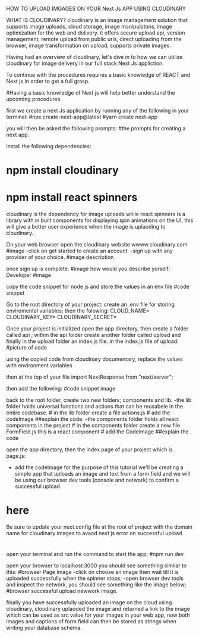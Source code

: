 HOW TO UPLOAD IMGAGES ON YOUR Next Js APP USING CLOUDINARY

WHAT IS CLOUDINARY? 
cloudinary is an image management solution that supports image uploads, cloud storage, image manipulatons, image optimization for the web and delivery. 
it offers secure upload api, version management, remote upload from public urls, direct uploading from the browser, image transformation on upload, supports private images.

Having had an overview of cloudinary, let's dive in to how we can utilize cloudinary for image delivery in our full stack Next Js appliction.

To continue with the procedures requires a basic knowledge of REACT and Next js in order to get a full grasp.

#Having a basic knowledge of Next js will help better understand the upcoming procedures.

first we create a next Js application by running any of the following in your terminal: 
#npx create-next-app@latest
#yarn create next-app

you will then be asked the following prompts:
#the prompts for creating a next app.


install the following dependencies:
# npm install cloudinary
# npm install react spinners
cloudinary is the dependency for image uploads while react spinners is a library with in built components for displaying spin animations on the UI, this will give a better user experience when the image is uplaoding to cloudinary.



On your web browser open the cloudinary website wwww.cloudinary.com #image
-click on get started to create an account.
-sign up with any provider of your choice.
#image description

once sign up is complete: #image
how would you describe yorself: Developer 
#image

copy the code snippet for node js and store the values in an env file 
#code snippet 




Go to the root directory of your project:
create an .env file for storing enviromental variables;
then the folowing:
CLOUD_NAME=
CLOUDINARY_KEY=
CLOUDINARY_SECRET=



Once your project is initialized open the app directory, then create a folder called api ; within the api folder create another folder called upload and finally in the upload folder an index.js file.
in the index.js file of upload:
#picture of code

using the copied code from cloudinary documentary, replace the values with environment variables 

then at the top of your file import NextResponse from "next/server";

then add the following:
#code snippet image

back to the root folder, create two new folders; components and lib.
-the lib folder holds universal functions and actions that can be reusabele in the entire codebase.
    # in the lib folder create a file actions.js
    # add the codeImage
        ##explain the code.
-the components folder holds all react components in the project
    # in the components folder create a new file FormField.js this is a react component
    # add the CodeImage
        ##explain the code



 open the app directory,  then the index page of your project which is page.js:
 - add the codeImage
for the purpose of this tutorial we'll be creating a simple app that uploads an image and text from a form field and we will be using our browser dev tools (console and network) to confirm a successful upload.




# here

Be sure to update your next.config file at the root of project  with the domain name for cloudinary images to avaod next js error on successful upload
#

open your terminal and run the command to start the app;
    #npm run dev

open your browser to localhost:3000 you should see something similar to this:
    #browser Page image
-click on choose an image then wait till it is uploaded successfully when the spinner stops;
-open browser dev tools and inspect the network, you should see something like the image below;
    #browser successful upload newwork image.


finally you have successfully uploaded an image on the cloud using cloudinary, cloudinary uplaoded the image and returned a link to the image which can be used as src value for your images in your web app, now both images and captions of form field can then be stored as strings when writing your database schema.

